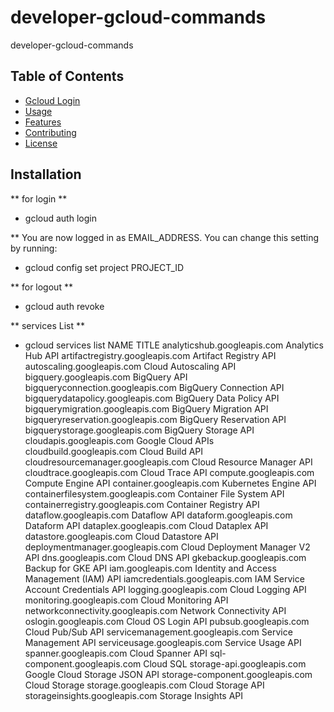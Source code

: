 # developer-gcloud-commands
developer-gcloud-commands

## Table of Contents
- [Gcloud Login](#installation)
- [Usage](#usage)
- [Features](#features)
- [Contributing](#contributing)
- [License](#license)

## Installation
** for login **
- gcloud auth login

** You are now logged in as EMAIL_ADDRESS.
You can change this setting by running:
- gcloud config set project PROJECT_ID

** for logout **
- gcloud auth revoke

** services List **

- gcloud services list
  NAME                                 TITLE
  analyticshub.googleapis.com          Analytics Hub API
  artifactregistry.googleapis.com      Artifact Registry API
  autoscaling.googleapis.com           Cloud Autoscaling API
  bigquery.googleapis.com              BigQuery API
  bigqueryconnection.googleapis.com    BigQuery Connection API
  bigquerydatapolicy.googleapis.com    BigQuery Data Policy API
  bigquerymigration.googleapis.com     BigQuery Migration API
  bigqueryreservation.googleapis.com   BigQuery Reservation API
  bigquerystorage.googleapis.com       BigQuery Storage API
  cloudapis.googleapis.com             Google Cloud APIs
  cloudbuild.googleapis.com            Cloud Build API
  cloudresourcemanager.googleapis.com  Cloud Resource Manager API
  cloudtrace.googleapis.com            Cloud Trace API
  compute.googleapis.com               Compute Engine API
  container.googleapis.com             Kubernetes Engine API
  containerfilesystem.googleapis.com   Container File System API
  containerregistry.googleapis.com     Container Registry API
  dataflow.googleapis.com              Dataflow API
  dataform.googleapis.com              Dataform API
  dataplex.googleapis.com              Cloud Dataplex API
  datastore.googleapis.com             Cloud Datastore API
  deploymentmanager.googleapis.com     Cloud Deployment Manager V2 API
  dns.googleapis.com                   Cloud DNS API
  gkebackup.googleapis.com             Backup for GKE API
  iam.googleapis.com                   Identity and Access Management (IAM) API
  iamcredentials.googleapis.com        IAM Service Account Credentials API
  logging.googleapis.com               Cloud Logging API
  monitoring.googleapis.com            Cloud Monitoring API
  networkconnectivity.googleapis.com   Network Connectivity API
  oslogin.googleapis.com               Cloud OS Login API
  pubsub.googleapis.com                Cloud Pub/Sub API
  servicemanagement.googleapis.com     Service Management API
  serviceusage.googleapis.com          Service Usage API
  spanner.googleapis.com               Cloud Spanner API
  sql-component.googleapis.com         Cloud SQL
  storage-api.googleapis.com           Google Cloud Storage JSON API
  storage-component.googleapis.com     Cloud Storage
  storage.googleapis.com               Cloud Storage API
  storageinsights.googleapis.com       Storage Insights API
